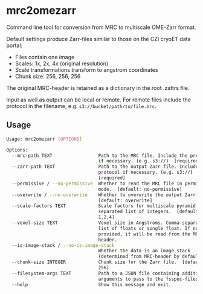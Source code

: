# mrc2omezarr

Command line tool for conversion from MRC to multiscale OME-Zarr format.

Default settings produce Zarr-files similar to those on the CZI cryoET data portal:

- Files contain one image
- Scales: 1x, 2x, 4x (original resolution)
- Scale transformations transform to angstrom coordinates
- Chunk size: 256, 256, 256

The original MRC-header is retained as a dictionary in the root .zattrs file.

Input as well as output can be local or remote. For remote files include the protocol in the filename, e.g. `s3://bucket/path/to/file.mrc`.

## Usage

```bash
Usage: mrc2omezarr [OPTIONS]

Options:
  --mrc-path TEXT                 Path to the MRC file. Include the protocol
                                  if necessary. (e.g. s3://)  [required]
  --zarr-path TEXT                Path to the output Zarr file. Include the
                                  protocol if necessary. (e.g. s3://)
                                  [required]
  --permissive / --no-permissive  Whether to read the MRC file in permissive
                                  mode.  [default: no-permissive]
  --overwrite / --no-overwrite    Whether to overwrite the output Zarr file.
                                  [default: overwrite]
  --scale-factors TEXT            Scale factors for multiscale pyramid. Comma-
                                  separated list of integers.  [default:
                                  1,2,4]
  --voxel-size TEXT               Voxel size in Angstroms. Comma-separated
                                  list of floats or single float. If not
                                  provided, it will be read from the MRC
                                  header.
  --is-image-stack / --no-is-image-stack
                                  Whether the data is an image stack
                                  (determined from MRC-header by default).
  --chunk-size INTEGER            Chunk size for the Zarr file.  [default:
                                  256]
  --filesystem-args TEXT          Path to a JSON file containing additional
                                  arguments to pass to the fsspec-filesystem.
  --help                          Show this message and exit.

```
